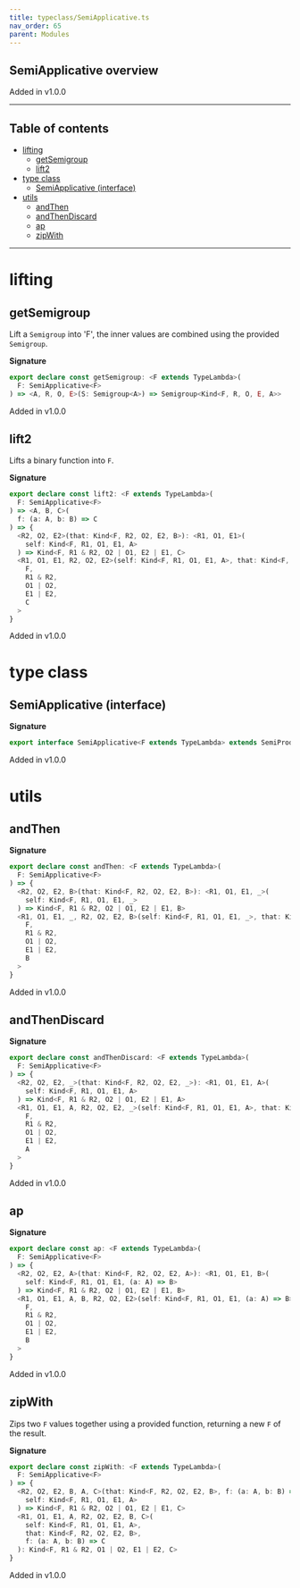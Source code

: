 ```yaml
---
title: typeclass/SemiApplicative.ts
nav_order: 65
parent: Modules
---
```


## SemiApplicative overview

Added in v1.0.0

---

<h2 class="text-delta">Table of contents</h2>

- [lifting](#lifting)
  - [getSemigroup](#getsemigroup)
  - [lift2](#lift2)
- [type class](#type-class)
  - [SemiApplicative (interface)](#semiapplicative-interface)
- [utils](#utils)
  - [andThen](#andthen)
  - [andThenDiscard](#andthendiscard)
  - [ap](#ap)
  - [zipWith](#zipwith)

---

# lifting

## getSemigroup

Lift a `Semigroup` into 'F', the inner values are combined using the provided `Semigroup`.

**Signature**

```ts
export declare const getSemigroup: <F extends TypeLambda>(
  F: SemiApplicative<F>
) => <A, R, O, E>(S: Semigroup<A>) => Semigroup<Kind<F, R, O, E, A>>
```

Added in v1.0.0

## lift2

Lifts a binary function into `F`.

**Signature**

```ts
export declare const lift2: <F extends TypeLambda>(
  F: SemiApplicative<F>
) => <A, B, C>(
  f: (a: A, b: B) => C
) => {
  <R2, O2, E2>(that: Kind<F, R2, O2, E2, B>): <R1, O1, E1>(
    self: Kind<F, R1, O1, E1, A>
  ) => Kind<F, R1 & R2, O2 | O1, E2 | E1, C>
  <R1, O1, E1, R2, O2, E2>(self: Kind<F, R1, O1, E1, A>, that: Kind<F, R2, O2, E2, B>): Kind<
    F,
    R1 & R2,
    O1 | O2,
    E1 | E2,
    C
  >
}
```

Added in v1.0.0

# type class

## SemiApplicative (interface)

**Signature**

```ts
export interface SemiApplicative<F extends TypeLambda> extends SemiProduct<F>, Covariant<F> {}
```

Added in v1.0.0

# utils

## andThen

**Signature**

```ts
export declare const andThen: <F extends TypeLambda>(
  F: SemiApplicative<F>
) => {
  <R2, O2, E2, B>(that: Kind<F, R2, O2, E2, B>): <R1, O1, E1, _>(
    self: Kind<F, R1, O1, E1, _>
  ) => Kind<F, R1 & R2, O2 | O1, E2 | E1, B>
  <R1, O1, E1, _, R2, O2, E2, B>(self: Kind<F, R1, O1, E1, _>, that: Kind<F, R2, O2, E2, B>): Kind<
    F,
    R1 & R2,
    O1 | O2,
    E1 | E2,
    B
  >
}
```

Added in v1.0.0

## andThenDiscard

**Signature**

```ts
export declare const andThenDiscard: <F extends TypeLambda>(
  F: SemiApplicative<F>
) => {
  <R2, O2, E2, _>(that: Kind<F, R2, O2, E2, _>): <R1, O1, E1, A>(
    self: Kind<F, R1, O1, E1, A>
  ) => Kind<F, R1 & R2, O2 | O1, E2 | E1, A>
  <R1, O1, E1, A, R2, O2, E2, _>(self: Kind<F, R1, O1, E1, A>, that: Kind<F, R2, O2, E2, _>): Kind<
    F,
    R1 & R2,
    O1 | O2,
    E1 | E2,
    A
  >
}
```

Added in v1.0.0

## ap

**Signature**

```ts
export declare const ap: <F extends TypeLambda>(
  F: SemiApplicative<F>
) => {
  <R2, O2, E2, A>(that: Kind<F, R2, O2, E2, A>): <R1, O1, E1, B>(
    self: Kind<F, R1, O1, E1, (a: A) => B>
  ) => Kind<F, R1 & R2, O2 | O1, E2 | E1, B>
  <R1, O1, E1, A, B, R2, O2, E2>(self: Kind<F, R1, O1, E1, (a: A) => B>, that: Kind<F, R2, O2, E2, A>): Kind<
    F,
    R1 & R2,
    O1 | O2,
    E1 | E2,
    B
  >
}
```

Added in v1.0.0

## zipWith

Zips two `F` values together using a provided function, returning a new `F` of the result.

**Signature**

```ts
export declare const zipWith: <F extends TypeLambda>(
  F: SemiApplicative<F>
) => {
  <R2, O2, E2, B, A, C>(that: Kind<F, R2, O2, E2, B>, f: (a: A, b: B) => C): <R1, O1, E1>(
    self: Kind<F, R1, O1, E1, A>
  ) => Kind<F, R1 & R2, O2 | O1, E2 | E1, C>
  <R1, O1, E1, A, R2, O2, E2, B, C>(
    self: Kind<F, R1, O1, E1, A>,
    that: Kind<F, R2, O2, E2, B>,
    f: (a: A, b: B) => C
  ): Kind<F, R1 & R2, O1 | O2, E1 | E2, C>
}
```

Added in v1.0.0
